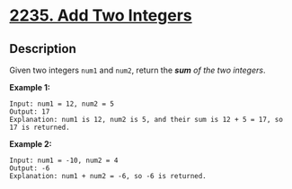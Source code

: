 # [2235. Add Two Integers](https://leetcode.com/problems/add-two-integers/)

## Description

Given two integers `num1` and `num2`, return the _**sum** of the two integers_.

**Example 1:**
```
Input: num1 = 12, num2 = 5
Output: 17
Explanation: num1 is 12, num2 is 5, and their sum is 12 + 5 = 17, so 17 is returned.
```

**Example 2:**
```
Input: num1 = -10, num2 = 4
Output: -6
Explanation: num1 + num2 = -6, so -6 is returned.
```